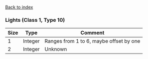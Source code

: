 [Back to index](index.md)

### Lights (Class 1, Type 10)

Size|Type|Comment
-|-|-
1|Integer|Ranges from 1 to 6, maybe offset by one
2|Integer|Unknown
